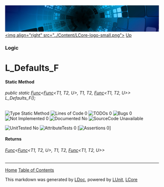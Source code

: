 ![](../Content/LCore-banner-small.png "")
[&lt;img align=&quot;right&quot; src=&quot;../Content/LCore-logo-small.png&quot;&gt;](../../README.md)
[Up](Logic.md)

### Logic

# L_Defaults_F

#### Static Method

###### public static <a href="https://msdn.microsoft.com/en-us/library/bb549430.aspx" alt="" target="_blank">Func</a>&lt;<a href="https://msdn.microsoft.com/en-us/library/bb534647.aspx" alt="" target="_blank">Func</a>&lt;T1, T2, U&gt;, T1, T2, <a href="https://msdn.microsoft.com/en-us/library/bb534647.aspx" alt="" target="_blank">Func</a>&lt;T1, T2, U&gt;&gt; L_Defaults_F();

![Type Static Method](http://b.repl.ca/v1/Type-Static%20Method-blue.png "") ![Lines of Code 0](http://b.repl.ca/v1/Lines%20of%20Code-0-blue.png "") ![TODOs 0](http://b.repl.ca/v1/TODOs-0-green.png "") ![Bugs 0](http://b.repl.ca/v1/Bugs-0-green.png "") ![Not Implemented 0](http://b.repl.ca/v1/Not%20Implemented-0-green.png "") ![Documented No](http://b.repl.ca/v1/Documented-No-red.png "") ![SourceCode Unavailable](http://b.repl.ca/v1/SourceCode-Unavailable-red.png "")

![UnitTested No](http://b.repl.ca/v1/UnitTested-No-lightgrey.png "") ![AttributeTests 0](http://b.repl.ca/v1/AttributeTests-0-lightgrey.png "") [![Assertions 0](http://b.repl.ca/v1/Assertions-0-lightgrey.png "")]

#### Returns

###### <a href="https://msdn.microsoft.com/en-us/library/bb549430.aspx" alt="" target="_blank">Func</a>&lt;<a href="https://msdn.microsoft.com/en-us/library/bb534647.aspx" alt="" target="_blank">Func</a>&lt;T1, T2, U&gt;, T1, T2, <a href="https://msdn.microsoft.com/en-us/library/bb534647.aspx" alt="" target="_blank">Func</a>&lt;T1, T2, U&gt;&gt;



---

[Home](../../README.md) [Table of Contents](../../TableOfContents.md)

This markdown was generated by [LDoc](https://github.com/CodeSingularity/LDoc), powered by [LUnit](https://github.com/CodeSingularity/LUnit), [LCore](https://github.com/CodeSingularity/LCore)

